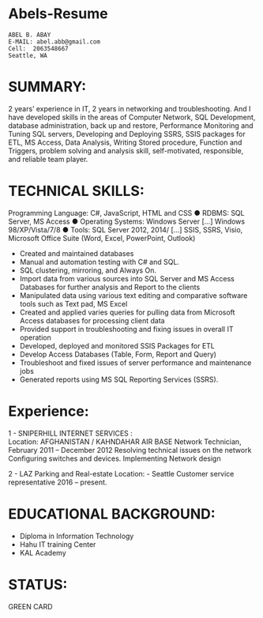 # Abels-Resume
    ABEL B. ABAY
    E-MAIL: abel.abb@gmail.com
    Cell:  2063548667
    Seattle, WA
 
 # SUMMARY: 
 
 2 years’ experience in IT, 2 years in networking and troubleshooting. And I have developed skills in the areas of Computer Network, SQL Development, database administration, back up and restore, Performance Monitoring and Tuning SQL servers, Developing and Deploying SSRS, SSIS packages for ETL, MS Access, Data Analysis, Writing Stored procedure, Function and Triggers, problem solving and analysis skill, self-motivated, responsible, and reliable team player.
 
# TECHNICAL SKILLS:
 
 Programming Language: C#, JavaScript, HTML and CSS 
● RDBMS: SQL Server, MS Access
● Operating Systems: Windows Server […] Windows 98/XP/Vista/7/8 
● Tools: SQL Server 2012, 2014/ […] SSIS, SSRS, Visio, Microsoft Office Suite (Word, Excel, PowerPoint, Outlook)

* Created and maintained databases 
* Manual and automation testing with C# and SQL.
* SQL clustering, mirroring, and Always On.
* Import data from various sources into SQL Server and MS Access Databases for further analysis and Report to the clients 
* Manipulated data using various text editing and comparative software tools such as Text pad, MS Excel 
* Created and applied varies queries for pulling data from Microsoft Access databases for processing client data 
* Provided support in troubleshooting and fixing issues in overall IT operation
* Developed, deployed and monitored SSIS Packages for ETL 
* Develop Access Databases (Table, Form, Report and Query) 
* Troubleshoot and fixed issues of server performance and maintenance jobs 
* Generated reports using MS SQL Reporting Services (SSRS). 

# Experience:
1 - SNIPERHILL INTERNET SERVICES  :   
Location:  AFGHANISTAN / KAHNDAHAR AIR BASE
Network Technician, February 2011 – December 2012
Resolving technical issues on the network
Configuring switches and devices.
Implementing Network design

2 - LAZ Parking and Real-estate
Location: - Seattle
Customer service representative 2016 – present.
 
# EDUCATIONAL BACKGROUND:
- Diploma in Information Technology
- Hahu IT training Center
- KAL Academy
 
# STATUS:
GREEN CARD
